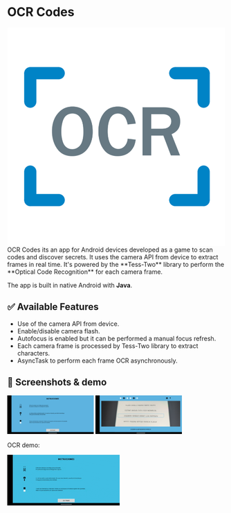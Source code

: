 # OCR Codes

<img src="/screenshots/OCR.png" align="left">

<br>
OCR Codes its an app for Android devices developed as a game to scan codes and discover secrets. 
It uses the camera API from device to extract frames in real time. 
It's powered by the **Tess-Two** library to perform the **Optical Code Recognition** for each camera frame.

The app is built in native Android with **Java**.

## ✅ Available Features

- Use of the camera API from device.
- Enable/disable camera flash.
- Autofocus is enabled but it can be performed a manual focus refresh.
- Each camera frame is processed by Tess-Two library to extract characters.
- AsyncTask to perform each frame OCR asynchronously.

## :iphone: Screenshots & demo

<img src="/screenshots/home.png" width="200">
<img src="/screenshots/capture.png" width="200">

OCR demo:

<img src="/screenshots/demo.gif" width="260">
